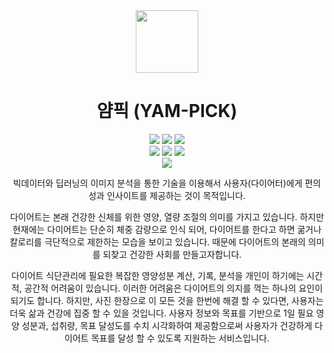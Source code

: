 <div align="center">
<img src="https://user-images.githubusercontent.com/97844267/201859997-60b77aed-69da-435b-92c3-5353d46c0447.png" width="100" height="100"/>

# 얌픽 (YAM-PICK)

<img src="https://img.shields.io/badge/html-E34F26?style=for-the-badge&logo=HTML5&logoColor=white">
<img src="https://img.shields.io/badge/css-1572B6?style=for-the-badge&logo=CSS3&logoColor=white">
<img src="https://img.shields.io/badge/JavaScript-F7DF1E?style=for-the-badge&logo=JavaScript&logoColor=white">
<br>
<img src="https://img.shields.io/badge/Python-3776AB?style=for-the-badge&logo=Python&logoColor=white">
<img src="https://img.shields.io/badge/Flask-000000?style=for-the-badge&logo=Flask&logoColor=white">
<img src="https://img.shields.io/badge/MySQL-4479A1?style=for-the-badge&logo=MySQL&logoColor=white">
<br>
<img src="https://img.shields.io/badge/Plotly-3F4F75?style=for-the-badge&logo=Plotly&logoColor=white">


빅데이터와 딥러닝의 이미지 분석을 통한 기술을 이용해서 사용자(다이어터)에게 편의성과 인사이트를
제공하는 것이 목적입니다.


다이어트는 본래 건강한 신체를 위한 영양, 열량 조절의 의미를 가지고 있습니다. 하지만 현재에는
다이어트는 단순히 체중 감량으로 인식 되어, 다이어트를 한다고 하면 굶거나 칼로리를 극단적으로
제한하는 모습을 보이고 있습니다. 때문에 다이어트의 본래의 의미를 되찾고 건강한 사회를
만들고자합니다.


다이어트 식단관리에 필요한 복잡한 영양성분 계산, 기록, 분석을 개인이 하기에는 시간적, 공간적
어려움이 있습니다. 이러한 어려움은 다이어트의 의지를 꺽는 하나의 요인이 되기도 합니다. 하지만, 사진
한장으로 이 모든 것을 한번에 해결 할 수 있다면, 사용자는 더욱 삶과 건강에 집중 할 수 있을 것입니다.
사용자 정보와 목표를 기반으로 1일 필요 영양 성분과, 섭취량, 목표 달성도를 수치 시각화하여
제공함으로써 사용자가 건강하게 다이어트 목표를 달성 할 수 있도록 지원하는 서비스입니다.

</div>

